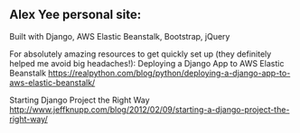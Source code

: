 Alex Yee personal site:
-----------------------
Built with Django, AWS Elastic Beanstalk, Bootstrap, jQuery

For absolutely amazing resources to get quickly set up (they definitely helped me avoid big headaches!):
Deploying a Django App to AWS Elastic Beanstalk
https://realpython.com/blog/python/deploying-a-django-app-to-aws-elastic-beanstalk/

Starting Django Project the Right Way
http://www.jeffknupp.com/blog/2012/02/09/starting-a-django-project-the-right-way/

